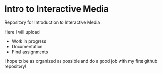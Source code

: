 # Intro to Interactive Media
Repository for Introduction to Interactive Media

Here I will upload:
- Work in progress
- Documentation
- Final assignments

I hope to be as organized as possible and do a good job with my first github repository!
